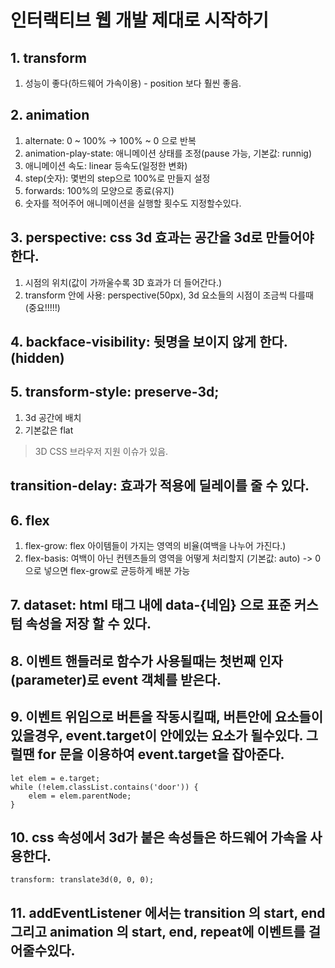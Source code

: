 # 인터랙티브 웹 개발 제대로 시작하기

## 1. transform

1. 성능이 좋다(하드웨어 가속이용) - position 보다 훨씬 좋음.

## 2. animation

1. alternate: 0 ~ 100% -> 100% ~ 0 으로 반복
2. animation-play-state: 애니메이션 상태를 조정(pause 가능, 기본값: runnig)
3. 애니메이션 속도: linear 등속도(일정한 변화)
4. step(숫자): 몇번의 step으로 100%로 만들지 설정
5. forwards: 100%의 모양으로 종료(유지)
6. 숫자를 적어주어 애니메이션을 실행할 횟수도 지정할수있다.

## 3. perspective: css 3d 효과는 공간을 3d로 만들어야한다.

1. 시점의 위치(값이 가까울수록 3D 효과가 더 들어간다.)
2. transform 안에 사용: perspective(50px), 3d 요소들의 시점이 조금씩 다를때 (중요!!!!!)


## 4. backface-visibility: 뒷명을 보이지 않게 한다.(hidden)

## 5. transform-style: preserve-3d;

1. 3d 공간에 배치
2. 기본값은 flat

> 3D CSS 브라우저 지원 이슈가 있음.

## transition-delay: 효과가 적용에 딜레이를 줄 수 있다.

## 6. flex

1. flex-grow: flex 아이템들이 가지는 영역의 비율(여백을 나누어 가진다.)
2. flex-basis: 여백이 아닌 컨텐츠들의 영역을 어떻게 처리할지 (기본값: auto)
-> 0 으로 넣으면 flex-grow로 균등하게 배분 가능


## 7. dataset: html 태그 내에 data-{네임} 으로 표준 커스텀 속성을 저장 할 수 있다.

## 8. 이벤트 핸들러로 함수가 사용될때는 첫번째 인자(parameter)로 event 객체를 받은다.

## 9. 이벤트 위임으로 버튼을 작동시킬때, 버튼안에 요소들이 있을경우, event.target이 안에있는 요소가 될수있다. 그럴땐 for 문을 이용하여 event.target을 잡아준다.
```
let elem = e.target;
while (!elem.classList.contains('door')) {
	elem = elem.parentNode;
}
```

## 10. css 속성에서 3d가 붙은 속성들은 하드웨어 가속을 사용한다.
```
transform: translate3d(0, 0, 0);
```

## 11. addEventListener 에서는 transition 의 start, end 그리고 animation 의 start, end, repeat에 이벤트를 걸어줄수있다.